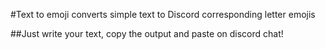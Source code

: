#Text to emoji converts simple text to Discord corresponding letter emojis

##Just write your text, copy the output and paste on discord chat!
